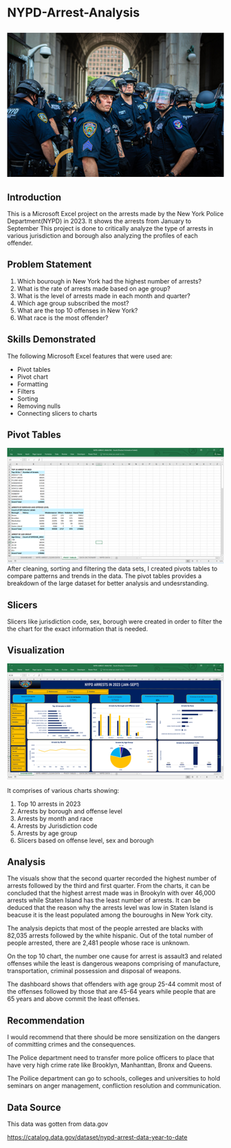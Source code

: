 # NYPD-Arrest-Analysis

![](nypd_logo.jpg)
---
## Introduction

This is a Microsoft Excel  project on the arrests made by the New York Police Department(NYPD) in 2023. It shows the arrests from January to September
This project is done to critically analyze the type of arrests in various jurisdiction and borough also analyzing the profiles of each offender.

## Problem Statement
1. Which bourough in New York had the highest number of arrests?
2. What is the rate of arrests made based on age group?
3. What is the level of arrests made in each month and quarter?
4. Which age group subscribed the most?
5. What are the top 10 offenses in New York?
6. What race is the most offender?

## Skills Demonstrated
The following Microsoft Excel features that were used are:
- Pivot tables
- Pivot chart
- Formatting
- Filters
- Sorting
- Removing nulls
- Connecting slicers to charts

## Pivot Tables
![](nypd_pivot.png)
After cleaning, sorting and filtering the data sets, I created pivots tables to compare patterns and trends in the data. 
The pivot tables provides a breakdown of the large dataset for better analysis and undesrstanding.

## Slicers
Slicers like jurisdiction code, sex, borough were created in order to filter the the chart for the exact information that is needed. 

## Visualization
![](nypd_dashboard.png)

It comprises of various charts showing:
1. Top 10 arrests in 2023
2. Arrests by borough and offense level
3. Arrests by month and race
4. Arrests by Jurisdiction code
5. Arrests by age group
6. Slicers based on offense level, sex and borough

 ## Analysis
The visuals show that the second quarter recorded the highest number of arrests followed by the third and first quarter.
From the charts, it can be concluded that the highest arrest made was in Brookyln with over 46,000 arrests while Staten Island has the least number of arrests. It can be deduced that the reason why the arrests level was low in Staten Island is beacuse it is the least populated among the bouroughs in New York city.

The analysis depicts that most of the people arrested are blacks with 82,035 arrests followed by the white hispanic. Out of the total number of people arrested, there are 2,481 people whose race is unknown.

On the top 10 chart, the number one cause for arrest is assault3 and related  offenses while the least is dangerous weapons comprising of manufacture, transportation, criminal possession and disposal of weapons.

The dashboard shows that offenders with age group 25-44 commit most of the offenses followed by those that are 45-64 years while people that are 65 years and above commit the least offenses.
 
## Recommendation
I would recommend that there should be more sensitization on the dangers of committing crimes and the consequences.

The Police department need to transfer more police officers to place that have very high crime rate like Brooklyn, Manhanttan, Bronx and Queens.

The Poilice department can go to schools, colleges and universities to hold seminars on anger management, confliction resolution and communication.
## Data Source
This data was gotten from data.gov

https://catalog.data.gov/dataset/nypd-arrest-data-year-to-date

